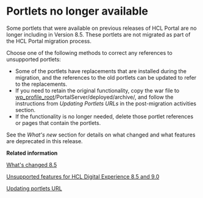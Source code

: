 # Portlets no longer available

Some portlets that were available on previous releases of HCL Portal are no longer including in Version 8.5. These portlets are not migrated as part of the HCL Portal migration process.

Choose one of the following methods to correct any references to unsupported portlets:

-   Some of the portlets have replacements that are installed during the migration, and the references to the old portlets can be updated to refer to the replacements.
-   If you need to retain the original functionality, copy the war file to [wp\_profile\_root](../reference/wpsdirstr.md#wp_profile_root)/PortalServer/deployed/archive/, and follow the instructions from *Updating Portlets URLs* in the post-migration activities section.
-   If the functionality is no longer needed, delete those portlet references or pages that contain the portlets.

See the *What's new* section for details on what changed and what features are deprecated in this release.


**Related information**  


[What's changed 8.5](../overview/change_portal.md)

[Unsupported features for HCL Digital Experience 8.5 and 9.0](../reference/intr_depc.md)

[Updating portlets URL](../migrate/mig_updating_portlets_url.md)

